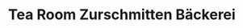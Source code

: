 ---
title: "Tea Room Zurschmitten Bäckerei"
url: /riederalp/tea-room-zurschmitten-baeckerei/
shop: Bäckerei
---